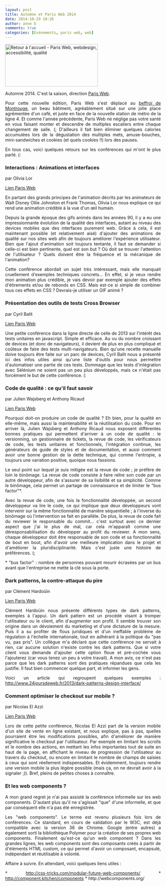 ```yaml
---
layout: post
title: Automne et Paris Web 2014
date: 2014-10-29 10:26
author: anne b
comments: true
categories: [Evénements, paris web, web]
---
```

<img class="aligncenter" alt="Retour à l'accueil - Paris Web, webdesign, accessibilité, qualité" src="http://www.paris-web.fr/img/logo-parisweb.png" width="300" height="137" />

<p style="text-align: justify;">Automne 2014. C'est la saison, direction <a title="Paris Web" href="http://www.paris-web.fr/" target="_blank">Paris Web</a>.</p>

<p style="text-align: justify;">Pour cette nouvelle édition, Paris Web s'est déplacé au <a title="Beffroi de Montrouge" href="http://www.ville-montrouge.fr/414-le-beffroi.htm" target="_blank">beffroi de Montrouge</a>, un beau bâtiment, agréablement situé sur une jolie place agrémentée d'un café, et juste en face de la nouvelle station de métro de la ligne 4.
Et comme l'année précédente, Paris Web ne néglige pas votre santé en vous faisant monter et descendre de multiples escaliers entre chaque changement de salle. (; D'ailleurs il fait bien éliminer quelques calories accumulées lors de la dégustation des multiples mets, amuse-bouches, mini-sandwiches et cookies (et quels cookies !!) lors des pauses.</p>

<p style="text-align: justify;">En tous cas, voici quelques retours sur les conférences qui m'ont le plus parlé. (:</p>

<h3 style="text-align: justify;">Interactions : Animations et interfaces</h3>

<p style="text-align: justify;">par Olivia Lor</p>

<p style="text-align: justify;"><a href="http://www.paris-web.fr/2014/conferences/interactions-animations-et-interfaces.php" target="_blank">Lien Paris Web</a></p>

<p style="text-align: justify;">En partant des grands principes de l'animation décrits par les animateurs de Walt Disney Ollie Johnston et Frank Thomas, Olivia Lor nous explique ce qui rend une animation crédible à la vue d'un œil humain.</p>

<p style="text-align: justify;">Depuis la grande époque des gifs animés dans les années 90, il y a eu une impressionnante évolution de la qualité des interfaces, autant au niveau des devices mobiles que des interfaces purement web. Grâce à cela, il est maintenant possible (et relativement aisé) d'ajouter des animations de qualité sur nos sites web afin de toujours améliorer l'expérience utilisateur.
Bien que l'ajout d'animation soit toujours tentante, il faut se demander si celle-ci est bien pertinente, quel est son but ? Où doit se trouver l'attention de l'utilisateur ? Quels doivent être la fréquence et la mécanique de l'animation?</p>

<p style="text-align: justify;">Cette conférence abordait un sujet très intéressant, mais elle manquait cruellement d'exemples techniques concrets... En effet, si je veux rendre mon animation plus crédible, je vais devoir par exemple ajouter des effets d'étirements et/ou de rebonds en CSS. Mais est-ce si simple de combiner tous ces effets en CSS ? Devrais-je utiliser un GIF animé ?</p>

<h3 style="text-align: justify;">Présentation des outils de tests Cross Browser</h3>

<p style="text-align: justify;">par Cyril Balit</p>

<p style="text-align: justify;"><a href="http://www.paris-web.fr/2014/conferences/presentation-des-outils-de-tests-cross-browser.php" target="_blank">Lien Paris Web</a></p>

<p style="text-align: justify;">Une petite conférence dans la ligne directe de celle de 2013 sur l'intérêt des tests unitaires en javascript. Simple et efficace. Au vu du nombre croissant de devices (et donc de navigateurs), il devient de plus en plus compliqué et coûteux de faire des tests multi-navigateurs. Bien qu'une recette manuelle doive toujours être faite sur un parc de devices, Cyril Balit nous a présenté ici des infos utiles ainsi qu'une liste d'outils pour nous permettre d'automatiser une partie de ces tests.
Dommage que les tests d'intégration avec Sélénium ne soient pas un peu plus développés, mais ce n'était pas forcément le but de cette conférence. (:</p>

<h3 style="text-align: justify;">Code de qualité : ce qu'il faut savoir</h3>

<p style="text-align: justify;">par Julien Wajsberg et Anthony Ricaud</p>

<p style="text-align: justify;"><a href="http://www.paris-web.fr/2014/conferences/code-de-qualite-ce-quil-faut-savoir.php" target="_blank">Lien Paris Web</a></p>

<p style="text-align: justify;">Pourquoi doit-on produire un code de qualité ? Eh bien, pour la qualité en elle-même, mais aussi la maintenabilité et la réutilisation du code.
Pour en arriver là, Julien Wajsberg et Anthony Ricaud nous exposent différentes bonnes pratiques qui permettent d'arriver à un code de qualité : le versionning, un gestionnaire de tickets, la revue de code, les vérificateurs de code, les tests unitaires et fonctionnels, l'intégration continue, les générateurs de guide de styles et de documentation, et aussi comment avoir une bonne gestion de la dette technique, qui comme l'entropie, a toujours une variation positive, quoique nous fassions.</p>

<p style="text-align: justify;">Le seul point sur lequel je suis mitigée est la revue de code ; je préfère de loin le binômage. La revue de code consiste à faire relire son code par un autre développeur, afin de s'assurer de sa lisibilité et sa simplicité. Comme le binômage, cela permet un partage de connaissance et de limiter le "bus factor"*.</p>

<p style="text-align: justify;">Avec la revue de code, une fois la fonctionnalité développée, un second développeur va lire le code, ce qui implique que deux développeurs vont intervenir sur la même fonctionnalité de manière séquentielle ; à l'inverse du binômage où l'intervention se fait en parallèle. De plus, la revue de code fait du reviewer le responsable du commit... c'est surtout avec ce dernier aspect que j'ai le plus de mal, car cela m'apparaît comme une déresponsabilisation du développer au profit du reviewer. A mon sens, chaque développeur doit être responsable de son code et sa fonctionnalité de bout en bout, afin d'avoir une meilleure implication dans le projet et d'améliorer la pluridisciplinarité. Mais c'est juste une histoire de préférences. (;</p>

<p style="text-align: justify;">* "bus factor" : nombre de personnes pouvant mourir écrasées par un bus avant que l'entreprise ne mette la clé sous la porte.</p>

<h3 style="text-align: justify;">Dark patterns, la contre-attaque du pire</h3>

<p style="text-align: justify;">par Clément Hardoüin</p>

<p style="text-align: justify;"><a href="http://www.paris-web.fr/2014/conferences/dark-patterns-la-contre-attaque-du-pire.php" target="_blank">Lien Paris Web</a></p>

<p style="text-align: justify;">Clément Hardoüin nous présente différents types de dark patterns, exemples à l'appui.
Un dark pattern est un procédé visant à tromper l'utilisateur ou le client, afin d'augmenter son profit. Il semble trouver son origine dans un dévoiement du marketing et d'une dictature de la mesure. Puis il a su profiter de flous juridiques et d'un ineffable problème de régulation à l'échelle internationale, tout en adhérant à la politique du "pas vu, pas pris".
Un collègue m'a déclaré que cette conférence ne servait à rien, car aucune solution n'existe contre les dark patterns. Que si votre client vous demande d'ajouter cette option floue et pré-cochée vous l'ajouterez (car vous tenez un peu à votre travail).
A mon avis, ce n'est pas parce que les dark patterns sont des pratiques répandues que cela les justifie. Il faut bien commencer quelque part, et informer les gens.</p>

<p style="text-align: justify;">Voici un article qui regroupent quelques exemples : <a href="http://www.24joursdeweb.fr/2013/dark-patterns-design-interface/" target="_blank">http://www.24joursdeweb.fr/2013/dark-patterns-design-interface/</a></p>

<h3 style="text-align: justify;">Comment optimiser le checkout sur mobile ?</h3>

<p style="text-align: justify;">par Nicolas El Azzi</p>

<p style="text-align: justify;"><a href="http://www.paris-web.fr/2014/conferences/comment-optimiser-le-checkout-sur-mobile.php" target="_blank">Lien Paris Web</a></p>

<p style="text-align: justify;">Lors de cette petite conférence, Nicolas El Azzi part de la version mobile d'un site de vente en ligne existant, et nous explique, pas à pas, quelles pourraient être les modifications possibles, afin d'améliorer de manière significative le checkout par l'utilisateur.
Par exemple en limitant les scrolls et le nombre des actions, en mettant les infos importantes tout de suite en haut de la page, en affichant le niveau de progression de l'utilisateur au travers du checkout, ou encore en limitant le nombre de champs de saisies à ceux qui sont réellement indispensables. Et évidemment, toujours rendre une version mobile la plus légère possible (mais ça, on ne devrait avoir à la signaler ;)).
Bref, pleins de petites choses à connaître.</p>

<h3 style="text-align: justify;">Et les web components ?</h3>

<p style="text-align: justify;">A mon grand regret je n'ai pas assisté la conférence informelle sur les web components. D'autant plus qu'il ne s'agissait "que" d'une informelle, et que par conséquent elle n'a pas été enregistrée.</p>

<p style="text-align: justify;">Les "web components". Le terme est revenu plusieurs fois lors de conférences. Ce standard, en cours de validation par le W3C, est déjà compatible avec la version 36 de Chrome. Google (entre autres) a également sorti la bibliothèque Polymer pour la création de ses propres web components.
Finalement qu'est-ce qu'un web component ? Dans les grandes lignes, les web components sont des composants créés à partir de d'éléments HTML custom, ce qui permet d'avoir un composant, encapsulé, indépendant et réutilisable à volonté.</p>

<p style="text-align: justify;">Affaire à suivre. En attendant, voici quelques liens utiles :</p>

<p style="text-align: justify;">* <a href="http://css-tricks.com/modular-future-web-components/" target="_blank">http://css-tricks.com/modular-future-web-components/</a>
* <a href="http://component.kitchen/components" target="_blank">http://component.kitchen/components</a>
* http://webcomponents.org/</p>
